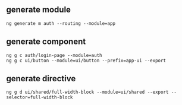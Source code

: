 ## generate module
```
ng generate m auth --routing --module=app
```

## generate component
```
ng g c auth/login-page --module=auth 
ng g c ui/button --module=ui/button --prefix=app-ui --export
```

## generate directive
```
ng g d ui/shared/full-width-block --module=ui/shared --export --selector=full-width-block
```
